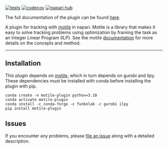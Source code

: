 
[![tests](https://github.com/funkelab/motile-napari-plugin/workflows/tests/badge.svg)](https://github.com/funkelab/motile-napari-plugin/actions)
[![codecov](https://codecov.io/gh/funkelab/motile-napari-plugin/branch/main/graph/badge.svg)](https://codecov.io/gh/funkelab/motile-napari-plugin)
[![napari hub](https://img.shields.io/endpoint?url=https://api.napari-hub.org/shields/motile-plugin)](https://napari-hub.org/plugins/motile-plugin)

The full documentation of the plugin can be found [here](https://funkelab.github.io/motile_napari_plugin/).

A plugin for tracking with [motile](https://github.com/funkelab/motile) in napari.
Motile is a library that makes it easy to solve tracking problems using optimization
by framing the task as an Integer Linear Program (ILP).
See the motile [documentation](https://funkelab.github.io/motile)
for more details on the concepts and method.

----------------------------------

## Installation

This plugin depends on [motile](https://github.com/funkelab/motile), which in
turn depends on gurobi and ilpy. These dependencies must be installed with
conda before installing the plugin with pip.

    conda create -n motile-plugin python=3.10
    conda activate motile-plugin
    conda install -c conda-forge -c funkelab -c gurobi ilpy
    pip install motile-plugin

## Issues

If you encounter any problems, please
[file an issue](https://github.com/funkelab/motile-napari-plugin/issues)
along with a detailed description.
